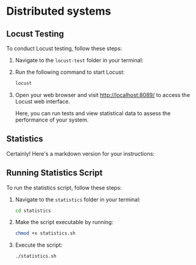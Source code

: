 # Distributed systems


## Locust Testing

To conduct Locust testing, follow these steps:

1. Navigate to the `locust-test` folder in your terminal:


2. Run the following command to start Locust:

   ```bash
   locust
   ```

3. Open your web browser and visit [http://localhost:8089/](http://localhost:8089/) to access the Locust web interface.

   Here, you can run tests and view statistical data to assess the performance of your system.

## Statistics

Certainly! Here's a markdown version for your instructions:


## Running Statistics Script

To run the statistics script, follow these steps:

1. Navigate to the `statistics` folder in your terminal:

   ```bash
   cd statistics
   ```

2. Make the script executable by running:

   ```bash
   chmod +x statistics.sh
   ```

3. Execute the script:

   ```bash
   ./statistics.sh
   ```

